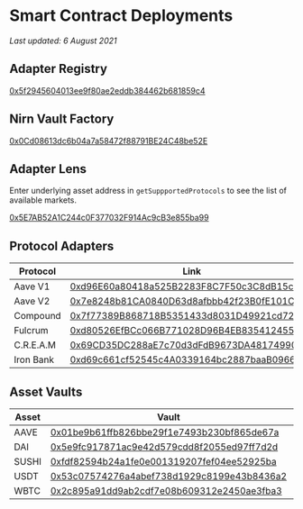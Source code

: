 # Smart Contract Deployments

*Last updated: 6 August 2021*

## Adapter Registry

[0x5f2945604013ee9f80ae2eddb384462b681859c4](https://etherscan.io/address/0x5f2945604013ee9f80ae2eddb384462b681859c4#code)

## Nirn Vault Factory

[0x0Cd08613dc6b04a7a58472f88791BE24C48be52E](https://etherscan.io/address/0x0Cd08613dc6b04a7a58472f88791BE24C48be52E#code)

## Adapter Lens

Enter underlying asset address in `getSuppportedProtocols` to see the list of available markets.

[0x5E7AB52A1C244c0F377032F914Ac9cB3e855ba99](https://etherscan.io/address/0x5E7AB52A1C244c0F377032F914Ac9cB3e855ba99#code)

## Protocol Adapters

| Protocol      | Link |
| ----------- | ----------- |
| Aave V1 | [0xd96E60a80418a525B2283F8C7F50c3C8dB15c402](https://etherscan.io/address/0xd96E60a80418a525B2283F8C7F50c3C8dB15c402#code) |
| Aave V2 | [0x7e8248b81CA0840D63d8afbbb42f23B0fE101CBf](https://etherscan.io/address/0x7e8248b81CA0840D63d8afbbb42f23B0fE101CBf#code) |
| Compound | [0x7f77389B868718B5351433d8031D49921cd72acE](https://etherscan.io/address/0x7f77389B868718B5351433d8031D49921cd72acE#code) |
| Fulcrum | [0xd80526EfBCc066B771028D96B4EB8354124556e4](https://etherscan.io/address/0xd80526EfBCc066B771028D96B4EB8354124556e4#code) |
| C.R.E.A.M | [0x69CD35DC288aE7c70d3dFdB9673DA48174990FE3](https://etherscan.io/address/0x69CD35DC288aE7c70d3dFdB9673DA48174990FE3#code) |
| Iron Bank | [0xd69c661cf52545c4A0339164bc2887baaB09664d](https://etherscan.io/address/0xd69c661cf52545c4A0339164bc2887baaB09664d#code) |

## Asset Vaults

| Asset | Vault | Underlying |
| ----- | ---- | ---- |
| AAVE | [0x01be9b61ffb826bbe29f1e7493b230bf865de67a](https://etherscan.io/address/0x01be9b61ffb826bbe29f1e7493b230bf865de67a#code) | [0x7fc66500c84a76ad7e9c93437bfc5ac33e2ddae9](https://etherscan.io/address/0x7fc66500c84a76ad7e9c93437bfc5ac33e2ddae9) |
| DAI  | [0x5e9fc917871ac9e42d579cdd8f2055ed97ff7d2d](https://etherscan.io/address/0x5e9fc917871ac9e42d579cdd8f2055ed97ff7d2d#code) | [0x6b175474e89094c44da98b954eedeac495271d0f](https://etherscan.io/address/0x6b175474e89094c44da98b954eedeac495271d0f) |
| SUSHI | [0xfdf82594b24a1fe0e001319207fef04ee52925ba](https://etherscan.io/address/0xfdf82594b24a1fe0e001319207fef04ee52925ba#code) | [0x6b3595068778dd592e39a122f4f5a5cf09c90fe2](https://etherscan.io/address/0x6b3595068778dd592e39a122f4f5a5cf09c90fe2) |
| USDT | [0x53c07574276a4abef738d1929c8199e43b8436a2](https://etherscan.io/address/0x53c07574276a4abef738d1929c8199e43b8436a2#code) | [0xdac17f958d2ee523a2206206994597c13d831ec7](https://etherscan.io/address/0xdac17f958d2ee523a2206206994597c13d831ec7) |
| WBTC | [0x2c895a91dd9ab2cdf7e08b609312e2450ae3fba3](https://etherscan.io/address/0x2c895a91dd9ab2cdf7e08b609312e2450ae3fba3#code) | [0x2260fac5e5542a773aa44fbcfedf7c193bc2c599](https://etherscan.io/address/0x2260fac5e5542a773aa44fbcfedf7c193bc2c599) |